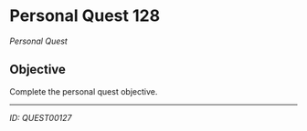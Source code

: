 # Personal Quest 128

*Personal Quest*

## Objective
Complete the personal quest objective.

---
*ID: QUEST00127*